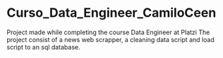 # Curso_Data_Engineer_CamiloCeen
Project made while completing the course Data Engineer at Platzi
The project consist of a news web scrapper, a cleaning data script and load script to an sql database.


